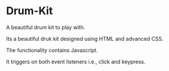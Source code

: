 # Drum-Kit
A beautiful drum kit to play with.


Its a beautiful druk kit designed using HTML and advanced CSS.

The functionality contains Javascript.

It triggers on both event listeners i.e., click and keypress.
